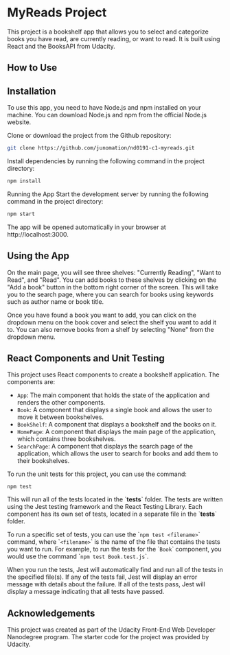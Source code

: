 # **MyReads Project**
This project is a bookshelf app that allows you to select and categorize books you have read, are currently reading, or want to read. It is built using React and the BooksAPI from Udacity.

## **How to Use**
## Installation
To use this app, you need to have Node.js and npm installed on your machine. You can download Node.js and npm from the official Node.js website.

Clone or download the project from the Github repository:

```bash
git clone https://github.com/junomation/nd0191-c1-myreads.git
```

Install dependencies by running the following command in the project directory:

```bash
npm install
```
Running the App
Start the development server by running the following command in the project directory:

```bash
npm start
```

The app will be opened automatically in your browser at http://localhost:3000.

## Using the App

On the main page, you will see three shelves: "Currently Reading", "Want to Read", and "Read". You can add books to these shelves by clicking on the "Add a book" button in the bottom right corner of the screen. This will take you to the search page, where you can search for books using keywords such as author name or book title.

Once you have found a book you want to add, you can click on the dropdown menu on the book cover and select the shelf you want to add it to. You can also remove books from a shelf by selecting "None" from the dropdown menu.

## **React Components and Unit Testing**
This project uses React components to create a bookshelf application. The components are:

* `App`: The main component that holds the state of the application and renders the other components.
* `Book`: A component that displays a single book and allows the user to move it between bookshelves.
* `BookShelf`: A component that displays a bookshelf and the books on it.
* `HomePage`: A component that displays the main page of the application, which contains three bookshelves.
* `SearchPage`: A component that displays the search page of the application, which allows the user to search for  books and add them to their bookshelves.

To run the unit tests for this project, you can use the command:
```
npm test
``` 
This will run all of the tests located in the \`__tests__\` folder. The tests are written using the Jest testing framework and the React Testing Library. Each component has its own set of tests, located in a separate file in the \`__tests__\` folder.

To run a specific set of tests, you can use the \``npm test <filename>`\` command, where \``<filename>`\` is the name of the file that contains the tests you want to run. For example, to run the tests for the \``Book`\` component, you would use the command \``npm test Book.test.js`\`.

When you run the tests, Jest will automatically find and run all of the tests in the specified file(s). If any of the tests fail, Jest will display an error message with details about the failure. If all of the tests pass, Jest will display a message indicating that all tests have passed.

## **Acknowledgements**
This project was created as part of the Udacity Front-End Web Developer Nanodegree program. The starter code for the project was provided by Udacity.